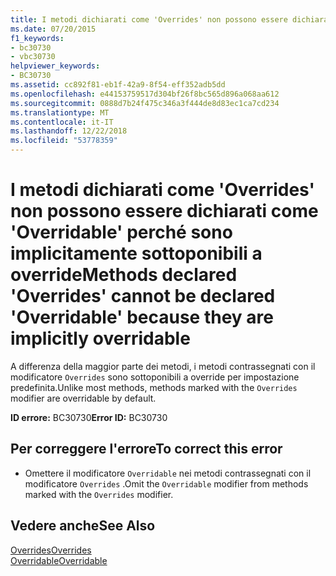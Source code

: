 ```yaml
---
title: I metodi dichiarati come 'Overrides' non possono essere dichiarati come 'Overridable' perché sono implicitamente sottoponibili a override
ms.date: 07/20/2015
f1_keywords:
- bc30730
- vbc30730
helpviewer_keywords:
- BC30730
ms.assetid: cc892f81-eb1f-42a9-8f54-eff352adb5dd
ms.openlocfilehash: e44153759517d304bf26f8bc565d896a068aa612
ms.sourcegitcommit: 0888d7b24f475c346a3f444de8d83ec1ca7cd234
ms.translationtype: MT
ms.contentlocale: it-IT
ms.lasthandoff: 12/22/2018
ms.locfileid: "53778359"
---
```

# <a name="methods-declared-overrides-cannot-be-declared-overridable-because-they-are-implicitly-overridable"></a><span data-ttu-id="339f3-102">I metodi dichiarati come 'Overrides' non possono essere dichiarati come 'Overridable' perché sono implicitamente sottoponibili a override</span><span class="sxs-lookup"><span data-stu-id="339f3-102">Methods declared 'Overrides' cannot be declared 'Overridable' because they are implicitly overridable</span></span>
<span data-ttu-id="339f3-103">A differenza della maggior parte dei metodi, i metodi contrassegnati con il modificatore `Overrides` sono sottoponibili a override per impostazione predefinita.</span><span class="sxs-lookup"><span data-stu-id="339f3-103">Unlike most methods, methods marked with the `Overrides` modifier are overridable by default.</span></span>  
  
 <span data-ttu-id="339f3-104">**ID errore:** BC30730</span><span class="sxs-lookup"><span data-stu-id="339f3-104">**Error ID:** BC30730</span></span>  
  
## <a name="to-correct-this-error"></a><span data-ttu-id="339f3-105">Per correggere l'errore</span><span class="sxs-lookup"><span data-stu-id="339f3-105">To correct this error</span></span>  
  
-   <span data-ttu-id="339f3-106">Omettere il modificatore `Overridable` nei metodi contrassegnati con il modificatore `Overrides` .</span><span class="sxs-lookup"><span data-stu-id="339f3-106">Omit the `Overridable` modifier from methods marked with the `Overrides` modifier.</span></span>  
  
## <a name="see-also"></a><span data-ttu-id="339f3-107">Vedere anche</span><span class="sxs-lookup"><span data-stu-id="339f3-107">See Also</span></span>  
 [<span data-ttu-id="339f3-108">Overrides</span><span class="sxs-lookup"><span data-stu-id="339f3-108">Overrides</span></span>](../../visual-basic/language-reference/modifiers/overrides.md)  
 [<span data-ttu-id="339f3-109">Overridable</span><span class="sxs-lookup"><span data-stu-id="339f3-109">Overridable</span></span>](../../visual-basic/language-reference/modifiers/overridable.md)
